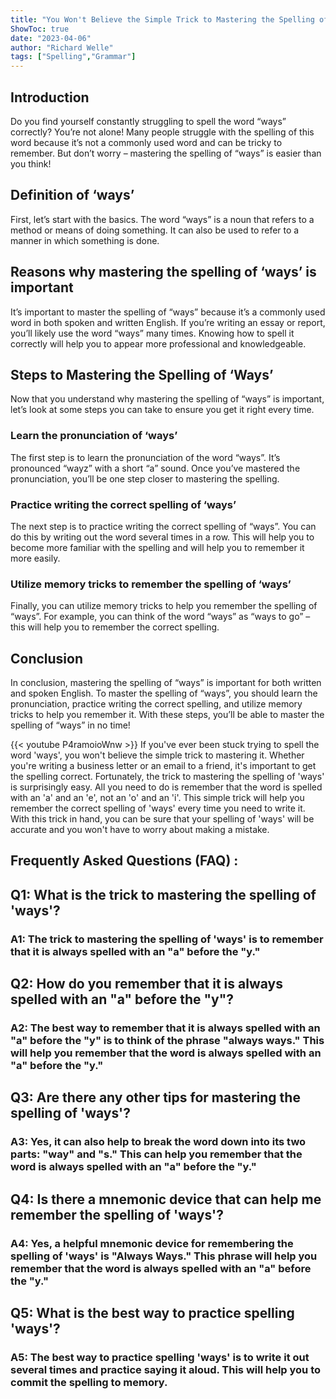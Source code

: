 ```yaml
---
title: "You Won't Believe the Simple Trick to Mastering the Spelling of 'Ways'!"
ShowToc: true 
date: "2023-04-06"
author: "Richard Welle" 
tags: ["Spelling","Grammar"]
---
```

## Introduction
Do you find yourself constantly struggling to spell the word “ways” correctly? You’re not alone! Many people struggle with the spelling of this word because it’s not a commonly used word and can be tricky to remember. But don’t worry – mastering the spelling of “ways” is easier than you think! 

## Definition of ‘ways’
First, let’s start with the basics. The word “ways” is a noun that refers to a method or means of doing something. It can also be used to refer to a manner in which something is done. 

## Reasons why mastering the spelling of ‘ways’ is important
It’s important to master the spelling of “ways” because it’s a commonly used word in both spoken and written English. If you’re writing an essay or report, you’ll likely use the word “ways” many times. Knowing how to spell it correctly will help you to appear more professional and knowledgeable. 

## Steps to Mastering the Spelling of ‘Ways’
Now that you understand why mastering the spelling of “ways” is important, let’s look at some steps you can take to ensure you get it right every time. 

### Learn the pronunciation of ‘ways’
The first step is to learn the pronunciation of the word “ways”. It’s pronounced “wayz” with a short “a” sound. Once you’ve mastered the pronunciation, you’ll be one step closer to mastering the spelling. 

### Practice writing the correct spelling of ‘ways’
The next step is to practice writing the correct spelling of “ways”. You can do this by writing out the word several times in a row. This will help you to become more familiar with the spelling and will help you to remember it more easily. 

### Utilize memory tricks to remember the spelling of ‘ways’
Finally, you can utilize memory tricks to help you remember the spelling of “ways”. For example, you can think of the word “ways” as “ways to go” – this will help you to remember the correct spelling. 

## Conclusion
In conclusion, mastering the spelling of “ways” is important for both written and spoken English. To master the spelling of “ways”, you should learn the pronunciation, practice writing the correct spelling, and utilize memory tricks to help you remember it. With these steps, you’ll be able to master the spelling of “ways” in no time!

{{< youtube P4ramoioWnw >}} 
If you've ever been stuck trying to spell the word 'ways', you won't believe the simple trick to mastering it. Whether you're writing a business letter or an email to a friend, it's important to get the spelling correct. Fortunately, the trick to mastering the spelling of 'ways' is surprisingly easy. All you need to do is remember that the word is spelled with an 'a' and an 'e', not an 'o' and an 'i'. This simple trick will help you remember the correct spelling of 'ways' every time you need to write it. With this trick in hand, you can be sure that your spelling of 'ways' will be accurate and you won't have to worry about making a mistake.

## Frequently Asked Questions (FAQ) :
<h2>Q1: What is the trick to mastering the spelling of 'ways'?</h2>

<h3>A1: The trick to mastering the spelling of 'ways' is to remember that it is always spelled with an "a" before the "y."</h3>

<h2>Q2: How do you remember that it is always spelled with an "a" before the "y"?</h2>

<h3>A2: The best way to remember that it is always spelled with an "a" before the "y" is to think of the phrase "always ways." This will help you remember that the word is always spelled with an "a" before the "y."</h3>

<h2>Q3: Are there any other tips for mastering the spelling of 'ways'?</h2>

<h3>A3: Yes, it can also help to break the word down into its two parts: "way" and "s." This can help you remember that the word is always spelled with an "a" before the "y."</h3>

<h2>Q4: Is there a mnemonic device that can help me remember the spelling of 'ways'?</h2>

<h3>A4: Yes, a helpful mnemonic device for remembering the spelling of 'ways' is "Always Ways." This phrase will help you remember that the word is always spelled with an "a" before the "y."</h3>

<h2>Q5: What is the best way to practice spelling 'ways'?</h2>

<h3>A5: The best way to practice spelling 'ways' is to write it out several times and practice saying it aloud. This will help you to commit the spelling to memory.</h3>





